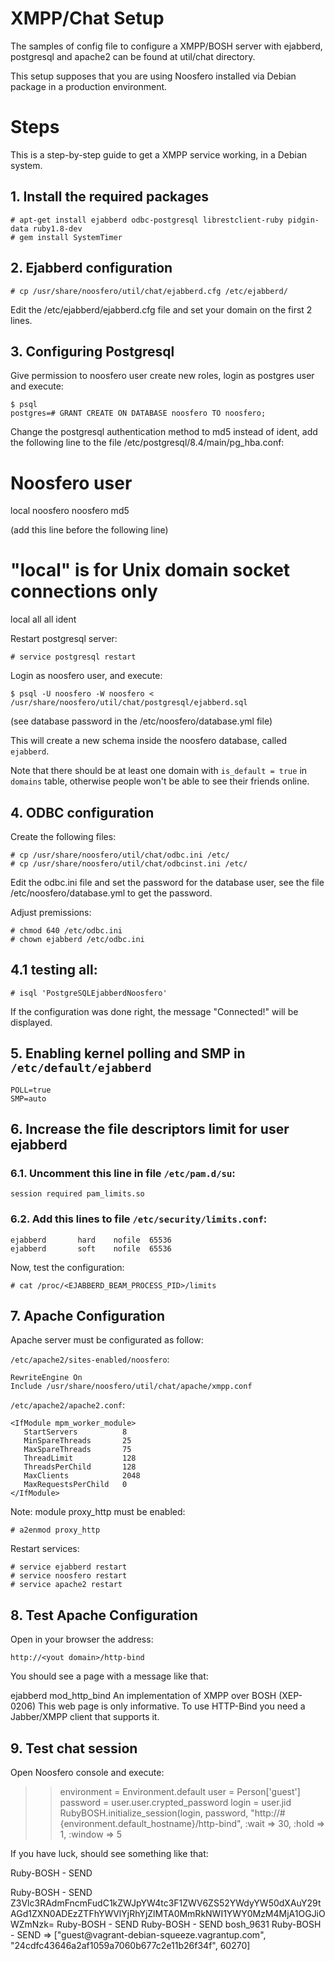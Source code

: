 XMPP/Chat Setup
===============

The samples of config file to configure a XMPP/BOSH server with ejabberd,
postgresql and apache2 can be found at util/chat directory.

This setup supposes that you are using Noosfero installed via Debian package
in a production environment.

Steps
=====

This is a step-by-step guide to get a XMPP service working, in a Debian system.

## 1. Install the required packages

    # apt-get install ejabberd odbc-postgresql librestclient-ruby pidgin-data ruby1.8-dev
    # gem install SystemTimer

## 2. Ejabberd configuration

    # cp /usr/share/noosfero/util/chat/ejabberd.cfg /etc/ejabberd/

Edit the /etc/ejabberd/ejabberd.cfg file and set your domain on the first 2 lines.

## 3. Configuring Postgresql

Give permission to noosfero user create new roles, login as
postgres user and execute:

    $ psql
    postgres=# GRANT CREATE ON DATABASE noosfero TO noosfero;

Change the postgresql authentication method to md5 instead of ident,
add the following line to the file /etc/postgresql/8.4/main/pg_hba.conf:

   # Noosfero user
   local   noosfero    noosfero                          md5

(add this line before the following line)

   # "local" is for Unix domain socket connections only
   local   all         all                               ident

Restart postgresql server:

    # service postgresql restart

Login as noosfero user, and execute:

    $ psql -U noosfero -W noosfero < /usr/share/noosfero/util/chat/postgresql/ejabberd.sql

(see database password in the /etc/noosfero/database.yml file)

This will create a new schema inside the noosfero database, called `ejabberd`.

Note that there should be at least one domain with `is_default = true` in
`domains` table, otherwise people won't be able to see their friends online.

## 4. ODBC configuration

Create the following files:

    # cp /usr/share/noosfero/util/chat/odbc.ini /etc/
    # cp /usr/share/noosfero/util/chat/odbcinst.ini /etc/

Edit the odbc.ini file and set the password for the database user, see
the file /etc/noosfero/database.yml to get the password.

Adjust premissions:

    # chmod 640 /etc/odbc.ini
    # chown ejabberd /etc/odbc.ini

## 4.1 testing all:

    # isql 'PostgreSQLEjabberdNoosfero'

If the configuration was done right, the message "Connected!" will be displayed.

## 5. Enabling kernel polling and SMP in `/etc/default/ejabberd`

    POLL=true
    SMP=auto

## 6. Increase the file descriptors limit for user ejabberd

### 6.1. Uncomment this line in file `/etc/pam.d/su`:

    session required pam_limits.so

### 6.2. Add this lines to file `/etc/security/limits.conf`:

    ejabberd       hard    nofile  65536
    ejabberd       soft    nofile  65536

Now, test the configuration:

    # cat /proc/<EJABBERD_BEAM_PROCESS_PID>/limits

## 7. Apache Configuration

Apache server must be configurated as follow:

`/etc/apache2/sites-enabled/noosfero`:

    RewriteEngine On
    Include /usr/share/noosfero/util/chat/apache/xmpp.conf

`/etc/apache2/apache2.conf`:

    <IfModule mpm_worker_module>
       StartServers          8
       MinSpareThreads       25
       MaxSpareThreads       75
       ThreadLimit           128
       ThreadsPerChild       128
       MaxClients            2048
       MaxRequestsPerChild   0
    </IfModule>

Note: module proxy_http must be enabled:

    # a2enmod proxy_http

Restart services:

    # service ejabberd restart
    # service noosfero restart
    # service apache2 restart

## 8. Test Apache Configuration

Open in your browser the address:

    http://<yout domain>/http-bind

You should see a page with a message like that:

   ejabberd mod_http_bind
   An implementation of XMPP over BOSH (XEP-0206)
   This web page is only informative. To use HTTP-Bind you need a Jabber/XMPP
   client that supports it.

## 9. Test chat session

Open Noosfero console and execute:

>> environment = Environment.default
>> user = Person['guest']
>> password = user.user.crypted_password
>> login = user.jid
>> RubyBOSH.initialize_session(login, password, "http://#{environment.default_hostname}/http-bind", :wait => 30, :hold => 1, :window => 5

If you have luck, should see something like that:

Ruby-BOSH - SEND
<body window="5" rid="60265" xmlns="http://jabber.org/protocol/httpbind" xmlns:xmpp="urn:xmpp:xbosh" to="vagrant-debian-squeeze.vagrantup.com" wait="30" xmpp:version="1.0" hold="1"/>
Ruby-BOSH - SEND
<body rid="60266" xmlns="http://jabber.org/protocol/httpbind" sid="24cdfc43646a2af1059a7060b677c2e11b26f34f" xmlns:xmpp="urn:xmpp:xbosh" xmpp:version="1.0"><auth mechanism="PLAIN" xmlns="urn:ietf:params:xml:ns:xmpp-sasl">Z3Vlc3RAdmFncmFudC1kZWJpYW4tc3F1ZWV6ZS52YWdyYW50dXAuY29tAGd1ZXN0ADEzZTFhYWVlYjRhYjZlMTA0MmRkNWI1YWY0MzM4MjA1OGJiOWZmNzk=</auth></body>
Ruby-BOSH - SEND
<body xmpp:restart="true" rid="60267" xmlns="http://jabber.org/protocol/httpbind" sid="24cdfc43646a2af1059a7060b677c2e11b26f34f" xmlns:xmpp="urn:xmpp:xbosh" xmpp:version="1.0"/>
Ruby-BOSH - SEND
<body rid="60268" xmlns="http://jabber.org/protocol/httpbind" sid="24cdfc43646a2af1059a7060b677c2e11b26f34f" xmlns:xmpp="urn:xmpp:xbosh" xmpp:version="1.0"><iq type="set" xmlns="jabber:client" id="bind_29330"><bind xmlns="urn:ietf:params:xml:ns:xmpp-bind"><resource>bosh_9631</resource></bind></iq></body>
Ruby-BOSH - SEND
<body rid="60269" xmlns="http://jabber.org/protocol/httpbind" sid="24cdfc43646a2af1059a7060b677c2e11b26f34f" xmlns:xmpp="urn:xmpp:xbosh" xmpp:version="1.0"><iq type="set" xmlns="jabber:client" id="sess_21557"><session xmlns="urn:ietf:params:xml:ns:xmpp-session"/></iq></body>
=> ["guest@vagrant-debian-squeeze.vagrantup.com", "24cdfc43646a2af1059a7060b677c2e11b26f34f", 60270]
